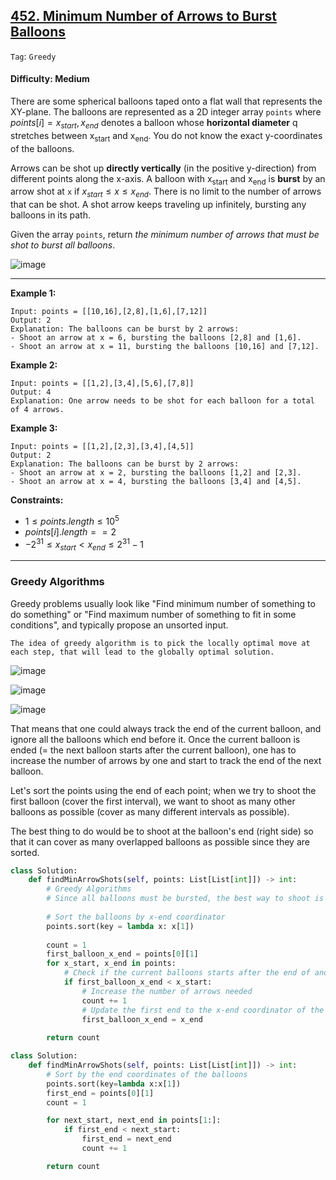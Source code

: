 ## [452. Minimum Number of Arrows to Burst Balloons](https://leetcode.com/problems/minimum-number-of-arrows-to-burst-balloons)

```Tag```: ```Greedy```

#### Difficulty: Medium

There are some spherical balloons taped onto a flat wall that represents the XY-plane. The balloons are represented as a 2D integer array ```points``` where $points[i] = x_{start}, x_{end}$ denotes a balloon whose __horizontal diameter__ q  stretches between x<sub>start</sub> and x<sub>end</sub>. You do not know the exact y-coordinates of the balloons.

Arrows can be shot up __directly vertically__ (in the positive y-direction) from different points along the x-axis. A balloon with x<sub>start</sub> and x<sub>end</sub> is __burst__ by an arrow shot at ```x``` if $x_{start} \le x \le x_{end}$. There is no limit to the number of arrows that can be shot. A shot arrow keeps traveling up infinitely, bursting any balloons in its path.

Given the array ```points```, return _the minimum number of arrows that must be shot to burst all balloons_.

![image](https://github.com/quananhle/Python/assets/35042430/ad1eae8f-c8a9-4126-9b4a-76ff31ef5924)

---

__Example 1:__
```
Input: points = [[10,16],[2,8],[1,6],[7,12]]
Output: 2
Explanation: The balloons can be burst by 2 arrows:
- Shoot an arrow at x = 6, bursting the balloons [2,8] and [1,6].
- Shoot an arrow at x = 11, bursting the balloons [10,16] and [7,12].
```

__Example 2:__
```
Input: points = [[1,2],[3,4],[5,6],[7,8]]
Output: 4
Explanation: One arrow needs to be shot for each balloon for a total of 4 arrows.
```

__Example 3:__
```
Input: points = [[1,2],[2,3],[3,4],[4,5]]
Output: 2
Explanation: The balloons can be burst by 2 arrows:
- Shoot an arrow at x = 2, bursting the balloons [1,2] and [2,3].
- Shoot an arrow at x = 4, bursting the balloons [3,4] and [4,5].
```

__Constraints:__

- $1 \le points.length \le 10^5$
- $points[i].length == 2$
- $-2^{31} \le x_{start} < x_{end} \le 2^{31} - 1$

---

### Greedy Algorithms

Greedy problems usually look like "Find minimum number of something to do something" or "Find maximum number of something to fit in some conditions", and typically propose an unsorted input.

    The idea of greedy algorithm is to pick the locally optimal move at each step, that will lead to the globally optimal solution.

![image](https://leetcode.com/problems/minimum-number-of-arrows-to-burst-balloons/solutions/288049/Figures/452/balloons.png)

![image](https://leetcode.com/problems/minimum-number-of-arrows-to-burst-balloons/solutions/288049/Figures/452/arrows.png)

![image](https://leetcode.com/problems/minimum-number-of-arrows-to-burst-balloons/solutions/288049/Figures/452/sorted.png)

That means that one could always track the end of the current balloon, and ignore all the balloons which end before it. Once the current balloon is ended (= the next balloon starts after the current balloon), one has to increase the number of arrows by one and start to track the end of the next balloon.

Let's sort the points using the end of each point; when we try to shoot the first balloon (cover the first interval), we want to shoot as many other balloons as possible (cover as many different intervals as possible).

The best thing to do would be to shoot at the balloon's end (right side) so that it can cover as many overlapped balloons as possible since they are sorted.

```Python
class Solution:
    def findMinArrowShots(self, points: List[List[int]]) -> int:
        # Greedy Algorithms
        # Since all balloons must be bursted, the best way to shoot is the very right end of each balloon to get the overlapses
        
        # Sort the balloons by x-end coordinator
        points.sort(key = lambda x: x[1])
        
        count = 1
        first_balloon_x_end = points[0][1]
        for x_start, x_end in points:
            # Check if the current balloons starts after the end of another one
            if first_balloon_x_end < x_start:
                # Increase the number of arrows needed
                count += 1
                # Update the first end to the x-end coordinator of the current balloon
                first_balloon_x_end = x_end
        
        return count
```

```Python
class Solution:
    def findMinArrowShots(self, points: List[List[int]]) -> int:
        # Sort by the end coordinates of the balloons
        points.sort(key=lambda x:x[1])
        first_end = points[0][1]
        count = 1

        for next_start, next_end in points[1:]:
            if first_end < next_start:
                first_end = next_end
                count += 1

        return count
```
